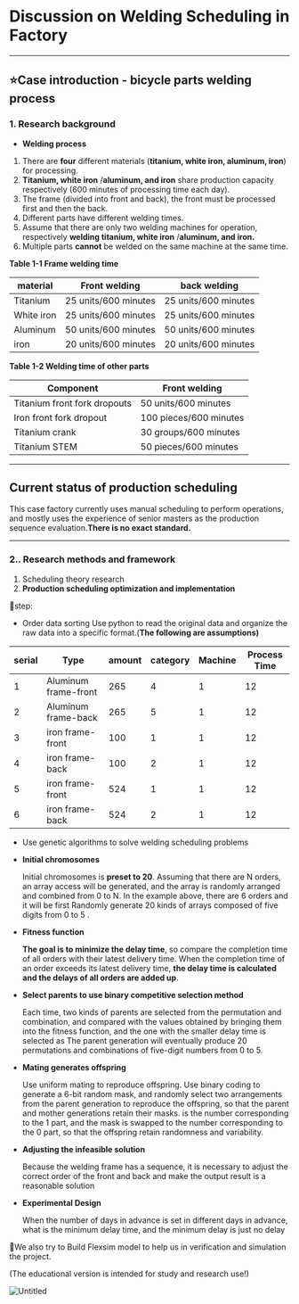 # Discussion on Welding Scheduling in Factory

---

## ⭐Case introduction - bicycle parts welding process

### 1. Research background

- **Welding process**
1. There are **four** different materials (**titanium, white iron, aluminum, iron**) for processing.
2. **Titanium, white iron** /**aluminum, and iron** share production capacity respectively (600 minutes of processing time each day).
3. The frame (divided into front and back), the front must be processed first and then the back.
4. Different parts have different welding times.
5. Assume that there are only two welding machines for operation, respectively **welding titanium, white iron** /**aluminum, and iron.**
6. Multiple parts **cannot** be welded on the same machine at the same time.

**Table 1-1 Frame welding time**

| material | Front  welding | back welding |
| --- | --- | --- |
| Titanium | 25 units/600 minutes | 25 units/600 minutes |
| White iron | 25 units/600 minutes | 25 units/600 minutes |
| Aluminum | 50 units/600 minutes | 50 units/600 minutes |
| iron | 20 units/600 minutes | 20 units/600 minutes |

**Table 1-2 Welding time of other parts**

| Component | Front  welding |
| --- | --- |
| Titanium front fork dropouts | 50 units/600 minutes |
| Iron front fork dropout | 100 pieces/600 minutes |
| Titanium crank | 30 groups/600 minutes |
| Titanium STEM | 50 pieces/600 minutes |

---

## Current status of production scheduling

This case factory currently uses manual scheduling to perform operations, and mostly uses the experience of senior masters as the production sequence evaluation.**There is no exact standard.**

---

### 2.. Research methods and framework

1. Scheduling theory research
2. **Production scheduling optimization and implementation**

📜step:

- Order data sorting Use python to read the original data and organize the raw data into a specific format.(**The following are assumptions)**

| serial | Type | amount | category | Machine  | Process Time |
| --- | --- | --- | --- | --- | --- |
| 1 | Aluminum frame-front | 265 | 4 | 1 | 12 |
| 2 | Aluminum frame-back | 265 | 5 | 1 | 12 |
| 3 | iron frame-front | 100 | 1 | 1 | 12 |
| 4 | iron frame-back | 100 | 2 | 1 | 12 |
| 5 | iron frame-front | 524 | 1 | 1 | 12 |
| 6 | iron frame-back | 524 | 2 | 1 | 12 |

- Use genetic algorithms to solve welding scheduling problems
    
    
- **Initial chromosomes**
    
     Initial chromosomes is **preset to 20**. Assuming that there are N orders, an array access will be generated, and the array is randomly arranged and combined from 0 to N. In the example above, there are 6 orders and it will be first Randomly generate 20 kinds of arrays composed of five digits from 0 to 5 .
    
- **Fitness function**
    
    **The goal is to minimize the delay time**, so compare the completion time of all orders with their latest delivery time. When the completion time of an order exceeds its latest delivery time, **the delay time is calculated and the delays of all orders are added up**.
    
- **Select parents to use binary competitive selection method**
    
    Each time, two kinds of parents are selected from the permutation and combination, and compared with the values obtained by bringing them into the fitness function, and the one with the smaller delay time is selected as The parent generation will eventually produce 20 permutations and combinations of five-digit numbers from 0 to 5.
    
- **Mating generates offspring**
    
    Use uniform mating to reproduce offspring. Use binary coding to generate a 6-bit random mask, and randomly select two arrangements from the parent generation to reproduce the offspring, so that the parent and mother generations retain their masks. is the number corresponding to the 1 part, and the mask is swapped to the number corresponding to the 0 part, so that the offspring retain randomness and variability.
    
- **Adjusting the infeasible solution**
    
    Because the welding frame has a sequence, it is necessary to adjust the correct order of the front and back and make the output result is a reasonable solution
    
- **Experimental Design**
    
    When the number of days in advance is set in different days in advance, what is the minimum delay time, and the minimum delay is just no delay
    

📏We also try to Build Flexsim model to help us in verification and simulation the project.

(The educational version is intended for study and research use!)

![Untitled](Discussion%20on%20Welding%20Scheduling%20in%20Factory%20dd20a431d4504571bf24f65e6f335927/Untitled.png)
